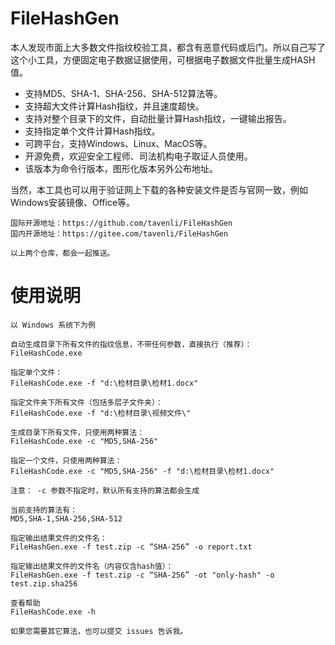 # FileHashGen

本人发现市面上大多数文件指纹校验工具，都含有恶意代码或后门。所以自己写了这个小工具，方便固定电子数据证据使用，可根据电子数据文件批量生成HASH值。

- 支持MD5、SHA-1、SHA-256、SHA-512算法等。
- 支持超大文件计算Hash指纹，并且速度超快。
- 支持对整个目录下的文件，自动批量计算Hash指纹，一键输出报告。
- 支持指定单个文件计算Hash指纹。
- 可跨平台，支持Windows、Linux、MacOS等。
- 开源免费，欢迎安全工程师、司法机构电子取证人员使用。
- 该版本为命令行版本，图形化版本另外公布地址。


当然，本工具也可以用于验证网上下载的各种安装文件是否与官网一致，例如Windows安装镜像、Office等。


```
国际开源地址：https://github.com/tavenli/FileHashGen
国内开源地址：https://gitee.com/tavenli/FileHashGen

以上两个仓库，都会一起推送。
```

# 使用说明
```
以 Windows 系统下为例

自动生成目录下所有文件的指纹信息，不带任何参数，直接执行（推荐）：
FileHashCode.exe

指定单个文件：
FileHashCode.exe -f "d:\检材目录\检材1.docx"

指定文件夹下所有文件（包括多层子文件夹）：
FileHashCode.exe -f "d:\检材目录\视频文件\"

生成目录下所有文件，只使用两种算法：
FileHashCode.exe -c "MD5,SHA-256"

指定一个文件，只使用两种算法：
FileHashCode.exe -c "MD5,SHA-256" -f "d:\检材目录\检材1.docx"

注意： -c 参数不指定时，默认所有支持的算法都会生成

当前支持的算法有：
MD5,SHA-1,SHA-256,SHA-512

指定输出结果文件的文件名：
FileHashGen.exe -f test.zip -c “SHA-256” -o report.txt

指定输出结果文件的文件名（内容仅含hash值）：
FileHashGen.exe -f test.zip -c “SHA-256” -ot "only-hash" -o test.zip.sha256

查看帮助
FileHashCode.exe -h

如果您需要其它算法，也可以提交 issues 告诉我。

```

